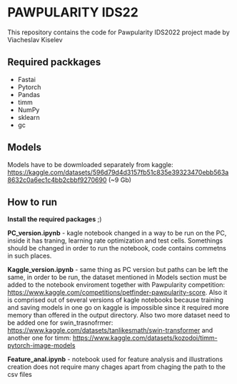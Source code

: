 # PAWPULARITY IDS22

This repository contains the code for Pawpularity IDS2022 project made by Viacheslav Kiselev

## Required packkages

* Fastai
* Pytorch
* Pandas
* timm
* NumPy
* sklearn
* gc

## Models

Models have to be dowmloaded separately from kaggle: <https://kaggle.com/datasets/596d79d4d3157fb51c835e39323470ebb563a8632c0a6ec1c4bb2cbbf9270690> (~9 Gb)

## How to run

**Install the required packages** ;)

**PC_version.ipynb** - kagle notebook changed in a way to be run on the PC, inside it has traning, learning rate optimization and test cells. Somethings should be changed in order to run the notebook, code contains commetns in such places.

**Kaggle_version.ipynb** - same thing as PC version but paths can be left the same, in order to be run, the dataset mentioned in Models section must be added to the notebook enviroment together with Pawpularity competition: <https://www.kaggle.com/competitions/petfinder-pawpularity-score>. Also it is comprised out of several versions of kagle notebooks because training and saving models in one go on kaggle is impossible since it required more memory than offered in the output directory. Also two more dataset need to be added one for swin_trasnofrmer: <https://www.kaggle.com/datasets/tanlikesmath/swin-transformer> and another one for timm: <https://www.kaggle.com/datasets/kozodoi/timm-pytorch-image-models>

**Feature_anal.ipynb** - notebook used for feature analysis and illustrations creation does not require many chages apart from chaging the path to the csv files 
